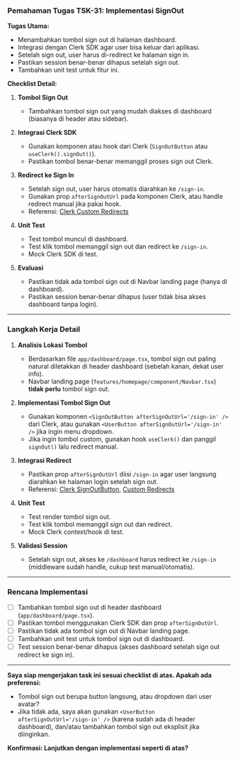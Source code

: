 ### Pemahaman Tugas TSK-31: Implementasi SignOut

**Tugas Utama:**

- Menambahkan tombol sign out di halaman dashboard.
- Integrasi dengan Clerk SDK agar user bisa keluar dari aplikasi.
- Setelah sign out, user harus di-redirect ke halaman sign in.
- Pastikan session benar-benar dihapus setelah sign out.
- Tambahkan unit test untuk fitur ini.

**Checklist Detail:**

1. **Tombol Sign Out**
   - Tambahkan tombol sign out yang mudah diakses di dashboard (biasanya di header atau sidebar).
2. **Integrasi Clerk SDK**
   - Gunakan komponen atau hook dari Clerk (`SignOutButton` atau `useClerk().signOut()`).
   - Pastikan tombol benar-benar memanggil proses sign out Clerk.
3. **Redirect ke Sign In**
   - Setelah sign out, user harus otomatis diarahkan ke `/sign-in`.
   - Gunakan prop `afterSignOutUrl` pada komponen Clerk, atau handle redirect manual jika pakai hook.
   - Referensi: [Clerk Custom Redirects](https://clerk.com/docs/guides/custom-redirects)
4. **Unit Test**
   - Test tombol muncul di dashboard.
   - Test klik tombol memanggil sign out dan redirect ke `/sign-in`.
   - Mock Clerk SDK di test.

5. **Evaluasi**
   - Pastikan tidak ada tombol sign out di Navbar landing page (hanya di dashboard).
   - Pastikan session benar-benar dihapus (user tidak bisa akses dashboard tanpa login).

---

### **Langkah Kerja Detail**

1. **Analisis Lokasi Tombol**
   - Berdasarkan file `app/dashboard/page.tsx`, tombol sign out paling natural diletakkan di header dashboard (sebelah kanan, dekat user info).
   - Navbar landing page (`features/homepage/component/Navbar.tsx`) **tidak perlu** tombol sign out.

2. **Implementasi Tombol Sign Out**
   - Gunakan komponen `<SignOutButton afterSignOutUrl='/sign-in' />` dari Clerk, atau gunakan `<UserButton afterSignOutUrl='/sign-in' />` jika ingin menu dropdown.
   - Jika ingin tombol custom, gunakan hook `useClerk()` dan panggil `signOut()` lalu redirect manual.

3. **Integrasi Redirect**
   - Pastikan prop `afterSignOutUrl` diisi `/sign-in` agar user langsung diarahkan ke halaman login setelah sign out.
   - Referensi: [Clerk SignOutButton](https://clerk.com/docs/components/unstyled/sign-out-button), [Custom Redirects](https://clerk.com/docs/guides/custom-redirects)

4. **Unit Test**
   - Test render tombol sign out.
   - Test klik tombol memanggil sign out dan redirect.
   - Mock Clerk context/hook di test.

5. **Validasi Session**
   - Setelah sign out, akses ke `/dashboard` harus redirect ke `/sign-in` (middleware sudah handle, cukup test manual/otomatis).

---

### **Rencana Implementasi**

- [ ] Tambahkan tombol sign out di header dashboard (`app/dashboard/page.tsx`).
- [ ] Pastikan tombol menggunakan Clerk SDK dan prop `afterSignOutUrl`.
- [ ] Pastikan tidak ada tombol sign out di Navbar landing page.
- [ ] Tambahkan unit test untuk tombol sign out di dashboard.
- [ ] Test session benar-benar dihapus (akses dashboard setelah sign out redirect ke sign in).

---

**Saya siap mengerjakan task ini sesuai checklist di atas. Apakah ada preferensi:**

- Tombol sign out berupa button langsung, atau dropdown dari user avatar?
- Jika tidak ada, saya akan gunakan `<UserButton afterSignOutUrl='/sign-in' />` (karena sudah ada di header dashboard), dan/atau tambahkan tombol sign out eksplisit jika diinginkan.

**Konfirmasi: Lanjutkan dengan implementasi seperti di atas?**
